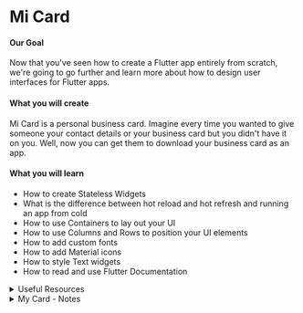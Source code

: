 # Mi Card

#### Our Goal
Now that you've seen how to create a Flutter app entirely from scratch, we're going to go further and learn more about how to design user interfaces for Flutter apps.

#### What you will create
Mi Card is a personal business card. Imagine every time you wanted to give someone your contact details or your business card but you didn't have it on you. Well, now you can get them to download your business card as an app.

#### What you will learn
* How to create Stateless Widgets
* What is the difference between hot reload and hot refresh and running an app from cold
* How to use Containers to lay out your UI
* How to use Columns and Rows to position your UI elements
* How to add custom fonts
* How to add Material icons
* How to style Text widgets
* How to read and use Flutter Documentation

<details>
  <summary>Useful Resources</summary>
   
   1. <a href="https://medium.com/flutter-community/flutter-layout-cheat-sheet-5363348d037e">Flutter Layout Cheat Sheet</a>
   2. <a href="https://www.flutterbeads.com/circular-image-in-flutter/?expand_article=1">Circular Using CircleAvatar</a>
   3. <a href="https://flutter.io/custom-fonts/#from-packages">Integrate Custom Fonts</a>
   4. <a href="https://api.flutter.dev/flutter/widgets/Icon-class.html">Icons Class - Using icons like phone, envelope, etc.</a>
   5. <a href="https://fonts.google.com/icons">Available Icons for Flutter</a>
   6. <a href="https://www.materialpalette.com/">Intelligent Icon Color Palette Choosing</a>
   7. <a href="https://api.flutter.dev/flutter/material/Card-class.html">Card Widget</a>
   8. <a href="https://api.flutter.dev/flutter/widgets/Padding-class.html">Padding Class - For widgets that don't have padding property</a>
   9. <a href="https://api.flutter.dev/flutter/material/ListTile-class.html">ListTile - Display Icons and Text in Card Widgets</a>
   10. <a href="https://api.flutter.dev/flutter/widgets/Expanded-class.html">Expanded Class - To fill the available space in the main axis(Only on Row, Column or Flex childs)</a>
</details>

<details>
  <summary>My Card - Notes</summary>

  ## 40. Hot Reload and Hot Restart - Flutter Power Tools
  Notes:
   * In order for the Hot Reload to work the widgets should be inside of a Stateful or a Stateless widget
  
  ## 41. How to Use Container Widgets
  Documentation:
   * <a href="https://docs.flutter.dev/ui/widgets">Widget Catalog</a>
   * <a href="https://docs.flutter.dev/ui/widgets/layout">Layout Widgets</a>
  <a href="https://api.flutter.dev/flutter/widgets/Container-class.html">Container Class Widget</a>

  Notes:
   * A <b>layout</b> is the way in which the parts of something are arranged or laid out.
   * In Flutter there are multi-child and single-child layout widgets
     * A container is a single-child widget
     * Rows and Columns are multi-child widgets
   * A container widget is basically a box or a div when you see it from the web developer perspective.
</details>

